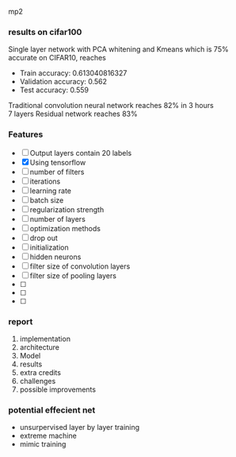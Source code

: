mp2
### results on cifar100  
Single layer network with PCA whitening and Kmeans which is 75% accurate on CIFAR10, reaches   
- Train accuracy:  0.613040816327
- Validation accuracy:  0.562
- Test accuracy:  0.559

Traditional convolution neural network reaches 82% in 3 hours  
7 layers Residual network reaches 83%  

### Features  
- [ ] Output layers contain 20 labels
- [x] Using tensorflow
- [ ] number of filters
- [ ] iterations
- [ ] learning rate
- [ ] batch size
- [ ] regularization strength
- [ ] number of layers
- [ ] optimization methods 
- [ ] drop out
- [ ] initialization  
- [ ] hidden neurons
- [ ] filter size of convolution layers
- [ ] filter size of pooling layers  
- [ ] 
- [ ] 
- [ ] 

### report
1. implementation  
2. architecture  
3. Model  
4. results  
5. extra credits  
6. challenges  
7. possible improvements  

### potential effecient net  
- unsurpervised layer by layer training  
- extreme machine
- mimic training  


